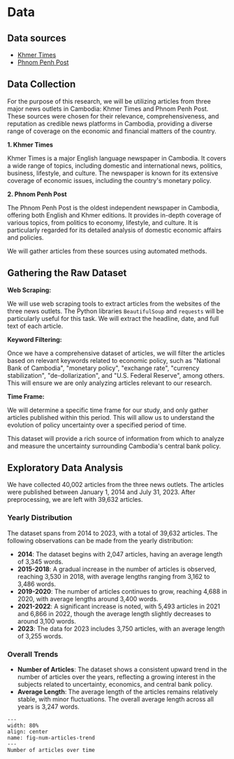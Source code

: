 # Data

## Data sources

- [Khmer Times](https://www.khmertimeskh.com/)
- [Phnom Penh Post](https://www.phnompenhpost.com/)

## Data Collection

For the purpose of this research, we will be utilizing articles from three major news outlets in Cambodia: Khmer Times and Phnom Penh Post. These sources were chosen for their relevance, comprehensiveness, and reputation as credible news platforms in Cambodia, providing a diverse range of coverage on the economic and financial matters of the country.

**1. Khmer Times**

Khmer Times is a major English language newspaper in Cambodia. It covers a wide range of topics, including domestic and international news, politics, business, lifestyle, and culture. The newspaper is known for its extensive coverage of economic issues, including the country's monetary policy.

**2. Phnom Penh Post**

The Phnom Penh Post is the oldest independent newspaper in Cambodia, offering both English and Khmer editions. It provides in-depth coverage of various topics, from politics to economy, lifestyle, and culture. It is particularly regarded for its detailed analysis of domestic economic affairs and policies.

We will gather articles from these sources using automated methods.

## Gathering the Raw Dataset

**Web Scraping:**

We will use web scraping tools to extract articles from the websites of the three news outlets. The Python libraries `BeautifulSoup` and `requests` will be particularly useful for this task. We will extract the headline, date, and full text of each article.

**Keyword Filtering:**

Once we have a comprehensive dataset of articles, we will filter the articles based on relevant keywords related to economic policy, such as "National Bank of Cambodia", "monetary policy", "exchange rate", "currency stabilization", "de-dollarization", and "U.S. Federal Reserve", among others. This will ensure we are only analyzing articles relevant to our research.

**Time Frame:**

We will determine a specific time frame for our study, and only gather articles published within this period. This will allow us to understand the evolution of policy uncertainty over a specified period of time.

This dataset will provide a rich source of information from which to analyze and measure the uncertainty surrounding Cambodia's central bank policy.

## Exploratory Data Analysis

We have collected 40,002 articles from the three news outlets. The articles were published between January 1, 2014 and July 31, 2023. After preprocessing, we are left with 39,632 articles.

### Yearly Distribution

The dataset spans from 2014 to 2023, with a total of 39,632 articles. The following observations can be made from the yearly distribution:

- **2014**: The dataset begins with 2,047 articles, having an average length of 3,345 words.
- **2015-2018**: A gradual increase in the number of articles is observed, reaching 3,530 in 2018, with average lengths ranging from 3,162 to 3,486 words.
- **2019-2020**: The number of articles continues to grow, reaching 4,688 in 2020, with average lengths around 3,400 words.
- **2021-2022**: A significant increase is noted, with 5,493 articles in 2021 and 6,866 in 2022, though the average length slightly decreases to around 3,100 words.
- **2023**: The data for 2023 includes 3,750 articles, with an average length of 3,255 words.

### Overall Trends

- **Number of Articles**: The dataset shows a consistent upward trend in the number of articles over the years, reflecting a growing interest in the subjects related to uncertainty, economics, and central bank policy.
- **Average Length**: The average length of the articles remains relatively stable, with minor fluctuations. The overall average length across all years is 3,247 words.

```{figure} ./figs/num_articles_trend.png
---
width: 80%
align: center
name: fig-num-articles-trend
---
Number of articles over time
```
